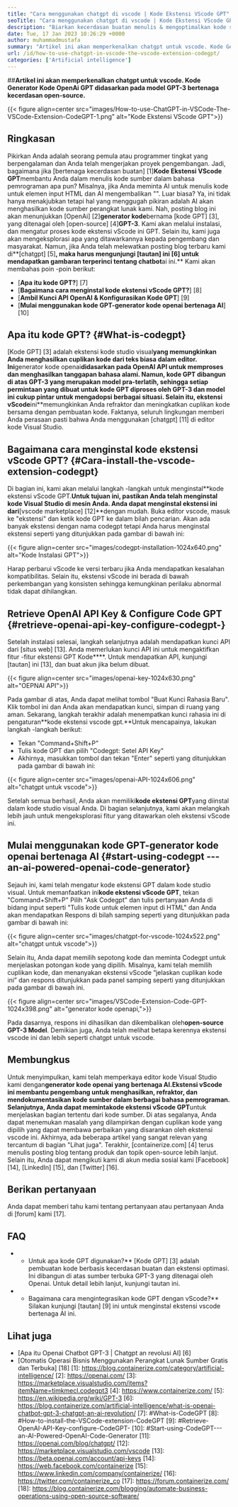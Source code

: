 ```yaml
---
title: "Cara menggunakan chatgpt di vscode | Kode Ekstensi VScode GPT" 
seoTitle: "Cara menggunakan chatgpt di vscode | Kode Ekstensi VScode GPT" 
description: "Biarkan kecerdasan buatan menulis & mengoptimalkan kode sumber menggunakan API OpenAI. Kode Ekstensi VScode GPT ditenagai oleh GPT-3 yang merupakan model NLP open-source." 
date: Tue, 17 Jan 2023 10:26:29 +0000
author: muhammadmustafa
summary: "Artikel ini akan memperkenalkan chatgpt untuk vscode. Kode Generator Kode OpenAI GPT didasarkan pada model GPT-3 bertenaga intelijen open-source." 
url: /id/how-to-use-chatgpt-in-vscode-the-vscode-extension-codegpt/
categories: ['Artificial intelligence']
---
```


##**Artikel ini akan memperkenalkan chatgpt untuk vscode. Kode Generator Kode OpenAi GPT didasarkan pada model GPT-3 bertenaga kecerdasan open-source.**

{{< figure align=center src="images/How-to-use-ChatGPT-in-VSCode-The-VSCode-Extension-CodeGPT-1.png" alt="Kode Ekstensi VScode GPT">}}


## Ringkasan
Pikirkan Anda adalah seorang pemula atau programmer tingkat yang berpengalaman dan Anda telah mengerjakan proyek pengembangan. Jadi, bagaimana jika [bertenaga kecerdasan buatan] [1]**Kode Ekstensi VScode GPT**membantu Anda dalam menulis kode sumber dalam bahasa pemrograman apa pun? Misalnya, jika Anda meminta AI untuk menulis kode untuk elemen input HTML dan AI mengembalikan "". Luar biasa?
Ya, ini tidak hanya menakjubkan tetapi hal yang menggugah pikiran adalah AI akan menghasilkan kode sumber perangkat lunak kami. Nah, posting blog ini akan menunjukkan [OpenAi] [2]**generator kode**bernama [kode GPT] [3], yang ditenagai oleh [open-source] [4]**GPT-3**. Kami akan melalui instalasi, dan mengatur proses kode ekstensi vScode ini GPT. Selain itu, kami juga akan mengeksplorasi apa yang ditawarkannya kepada pengembang dan masyarakat. Namun, jika Anda telah melewatkan posting blog terbaru kami di**[chatgpt] [5]**, maka harus mengunjungi [tautan] ini [6] untuk mendapatkan gambaran terperinci tentang chatbot**ai ini.**
Kami akan membahas poin -poin berikut:
* [**Apa itu kode GPT?**] [7]
* [**Bagaimana cara menginstal kode ekstensi vScode GPT?**] [8]
* [**Ambil Kunci API OpenAI & Konfigurasikan Kode GPT**] [9]
* [**Mulai menggunakan kode GPT-generator kode openai bertenaga AI**] [10]

## Apa itu kode GPT? {#What-is-codegpt}
[Kode GPT] [3] adalah ekstensi kode studio visual**yang memungkinkan Anda menghasilkan cuplikan kode dari teks biasa dalam editor. Ini**generator kode openai**didasarkan pada OpenAI API untuk memproses dan menghasilkan tanggapan bahasa alami. Namun, kode GPT dibangun di atas GPT-3 yang merupakan model pra-terlatih, sehingga setiap permintaan yang dibuat untuk kode GPT diproses oleh GPT-3 dan model ini cukup pintar untuk mengadopsi berbagai situasi. Selain itu, ekstensi vScode**ini**memungkinkan Anda refraktor dan meningkatkan cuplikan kode bersama dengan pembuatan kode. Faktanya, seluruh lingkungan memberi Anda perasaan pasti bahwa Anda menggunakan [chatgpt] [11] di editor kode Visual Studio.

## Bagaimana cara menginstal kode ekstensi vScode GPT? {#Cara-install-the-vscode-extension-codegpt}
Di bagian ini, kami akan melalui langkah -langkah untuk menginstal**kode ekstensi vScode GPT.**Untuk tujuan ini, pastikan Anda telah menginstal kode Visual Studio di mesin Anda. Anda dapat menginstal ekstensi ini dari**[vscode marketplace] [12]**dengan mudah.
Buka editor vscode, masuk ke "ekstensi" dan ketik kode GPT ke dalam bilah pencarian. Akan ada banyak ekstensi dengan nama codegpt tetapi Anda harus menginstal ekstensi seperti yang ditunjukkan pada gambar di bawah ini:

{{< figure align=center src="images/codegpt-installation-1024x640.png" alt="Kode Instalasi GPT">}}

Harap perbarui vScode ke versi terbaru jika Anda mendapatkan kesalahan kompatibilitas. Selain itu, ekstensi vScode ini berada di bawah perkembangan yang konsisten sehingga kemungkinan perilaku abnormal tidak dapat dihilangkan.

## Retrieve OpenAI API Key & Configure Code GPT {#retrieve-openai-api-key-configure-codegpt-}
Setelah instalasi selesai, langkah selanjutnya adalah mendapatkan kunci API dari [situs web] [13]. Anda memerlukan kunci API ini untuk mengaktifkan fitur -fitur ekstensi GPT Kode****. Untuk mendapatkan API, kunjungi [tautan] ini [13], dan buat akun jika belum dibuat.

{{< figure align=center src="images/openai-key-1024x630.png" alt="OEPNAI API">}}

Pada gambar di atas, Anda dapat melihat tombol "Buat Kunci Rahasia Baru". Klik tombol ini dan Anda akan mendapatkan kunci, simpan di ruang yang aman. Sekarang, langkah terakhir adalah menempatkan kunci rahasia ini di pengaturan**kode ekstensi vscode gpt.**Untuk mencapainya, lakukan langkah -langkah berikut:
  * Tekan "Command+Shift+P"
  * Tulis kode GPT dan pilih "Codegpt: Setel API Key"
  * Akhirnya, masukkan tombol dan tekan "Enter" seperti yang ditunjukkan pada gambar di bawah ini:

{{< figure align=center src="images/openai-API-1024x606.png" alt="chatgpt untuk vscode">}}

Setelah semua berhasil, Anda akan memiliki**kode ekstensi GPT**yang diinstal dalam kode studio visual Anda. Di bagian selanjutnya, kami akan melangkah lebih jauh untuk mengeksplorasi fitur yang ditawarkan oleh ekstensi vScode ini.

## Mulai menggunakan kode GPT-generator kode openai bertenaga AI {#start-using-codegpt --- an-ai-powered-openai-code-generator}
Sejauh ini, kami telah mengatur kode ekstensi GPT dalam kode studio visual. Untuk memanfaatkan ini**kode ekstensi vScode GPT**, tekan "Command+Shift+P" Pilih "Ask Codegpt" dan tulis pertanyaan Anda di bidang input seperti "Tulis kode untuk elemen input di HTML" dan Anda akan mendapatkan Respons di bilah samping seperti yang ditunjukkan pada gambar di bawah ini:

{{< figure align=center src="images/chatgpt-for-vscode-1024x522.png" alt="chatgpt untuk vscode">}}

Selain itu, Anda dapat memilih sepotong kode dan meminta Codegpt untuk menjelaskan potongan kode yang dipilih. Misalnya, kami telah memilih cuplikan kode, dan menanyakan ekstensi vScode “jelaskan cuplikan kode ini” dan respons ditunjukkan pada panel samping seperti yang ditunjukkan pada gambar di bawah ini.

{{< figure align=center src="images/VSCode-Extension-Code-GPT-1024x398.png" alt="generator kode openapi,">}}

Pada dasarnya, respons ini dihasilkan dan dikembalikan oleh**open-source GPT-3 Model**. Demikian juga, Anda telah melihat betapa kerennya ekstensi vscode ini dan lebih seperti chatgpt untuk vscode.

## Membungkus
Untuk menyimpulkan, kami telah memperkaya editor kode Visual Studio kami dengan**generator kode openai yang bertenaga AI.**Ekstensi vScode ini membantu pengembang untuk menghasilkan, refraktor, dan mendokumentasikan kode sumber dalam berbagai bahasa pemrograman. Selanjutnya, Anda dapat meminta**kode ekstensi vScode GPT**untuk menjelaskan bagian tertentu dari kode sumber. Di atas segalanya, Anda dapat menemukan masalah yang dilampirkan dengan cuplikan kode yang dipilih yang dapat membawa perbaikan yang disarankan oleh ekstensi vscode ini. Akhirnya, ada beberapa artikel yang sangat relevan yang tercantum di bagian "Lihat juga".
Terakhir, [containerize.com] [4] terus menulis posting blog tentang produk dan topik open-source lebih lanjut. Selain itu, Anda dapat mengikuti kami di akun media sosial kami [Facebook] [14], [LinkedIn] [15], dan [Twitter] [16].

## Berikan pertanyaan
Anda dapat memberi tahu kami tentang pertanyaan atau pertanyaan Anda di [forum] kami [17].

## FAQ
* * Untuk apa kode GPT digunakan?**
[Kode GPT] [3] adalah pembuatan kode berbasis kecerdasan buatan dan ekstensi optimasi. Ini dibangun di atas sumber terbuka GPT-3 yang ditenagai oleh Openai. Untuk detail lebih lanjut, kunjungi tautan ini.
* * Bagaimana cara mengintegrasikan kode GPT dengan vScode?**
Silakan kunjungi [tautan] [9] ini untuk menginstal ekstensi vscode bertenaga AI ini.

## Lihat juga
  * [Apa itu Openai Chatbot GPT-3 | Chatgpt an revolusi AI] [6]
  * [Otomatis Operasi Bisnis Menggunakan Perangkat Lunak Sumber Gratis dan Terbuka] [18]
[1]: https://blog.containerize.com/category/artificial-intelligence/
[2]: https://openai.com/
[3]: https://marketplace.visualstudio.com/items?itemName=timkmecl.codegpt3
[4]: https://www.containerize.com/
[5]: https://en.wikipedia.org/wiki/GPT-3
[6]: https://blog.containerize.com/artificial-intelligence/what-is-openai-chatbot-gpt-3-chatgpt-an-ai-revolution/
[7]: #What-is-CodeGPT
[8]: #How-to-install-the-VSCode-extension-CodeGPT
[9]: #Retrieve-OpenAI-API-Key-configure-CodeGPT-
[10]: #Start-using-CodeGPT---an-AI-Powered-OpenAI-Code-Generator
[11]: https://openai.com/blog/chatgpt/
[12]: https://marketplace.visualstudio.com/vscode
[13]: https://beta.openai.com/account/api-keys
[14]: https://web.facebook.com/containerize
[15]: https://www.linkedin.com/company/containerize/
[16]: https://twitter.com/containerize_co
[17]: https://forum.containerize.com/
[18]: https://blog.containerize.com/blogging/automate-business-operations-using-open-source-software/

